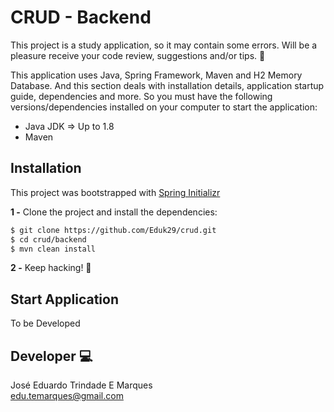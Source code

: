 # CRUD - Backend

This project is a study application, so it may contain some errors. Will be a pleasure receive your code review, suggestions and/or tips. :raised_hands:

This application uses Java, Spring Framework, Maven and H2 Memory Database. And this section deals with installation details, application startup guide, dependencies and more. So you must have the following versions/dependencies installed on your computer to start the application:

- Java JDK => Up to 1.8
- Maven

## Installation

This project was bootstrapped with [Spring Initializr](https://start.spring.io/)

**1 -** Clone the project and install the dependencies:

```bash
$ git clone https://github.com/Eduk29/crud.git
$ cd crud/backend
$ mvn clean install
```

**2 -** Keep hacking! :metal:

## Start Application

To be Developed

## Developer :computer:

José Eduardo Trindade E Marques  
edu.temarques@gmail.com

